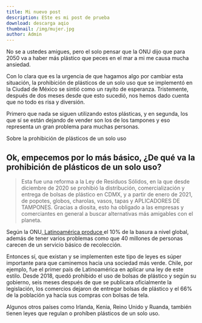 ```yaml
---
title: Mi nuevo post
description: ESte es mi post de prueba
download: descarga aqio
thumbnail: /img/mujer.jpg
author: Admin
---
```

No se a ustedes amigues, pero el solo pensar que la ONU dijo que para 2050 va a haber más plástico que peces en el mar a mi me causa mucha ansiedad.

Con lo clara que es la urgencia de que hagamos algo por cambiar esta situación,  la prohibición de plásticos de un solo uso que se implementó en la Ciudad de México se sintió como un rayito de esperanza. Tristemente, después de dos meses desde que esto sucedió, nos hemos dado cuenta que no todo es risa y diversión. 

Primero que nada se siguen utilizando estos plásticas, y en segunda, los que sí se están dejando de vender son los de los tampones y eso representa un gran problema para muchas personas.

Sobre la prohibición de plásticos de un solo uso

## 

## Ok, empecemos por lo más básico, ¿De qué va la prohibición de plásticos de un solo uso?

> Esta fue una reforma a la Ley de Residuos Sólidos, en la que desde diciembre de 2020 se prohibió la distribución, comercialización y entrega de bolsas de plástico en CDMX, y a partir de enero de 2021, de popotes, globos, charolas, vasos, tapas y APLICADORES DE TAMPONES. Gracias a diosita, esto ha obligado a las empresas y comerciantes en general a buscar alternativas más amigables con el planeta.

Según la ONU,[ Latinoamérica produce ](www.malvestida.com)el 10% de la basura a nivel global, además de tener varios problemas como que 40 millones de personas carecen de un servicio básico de recolección. 

Entonces sí, que existan y se implementen este tipo de leyes es súper importante para que caminemos hacia una sociedad más verde. Chile, por ejemplo, fue el primer país de Latinoamérica en aplicar una ley de este estilo. Desde 2018, quedó prohibido el uso de bolsas de plástico y según su gobierno, seis meses después de que se publicara oficialmente la legislación, los comercios dejaron de entregar bolsas de plástico y el 66% de la población ya hacía sus compras con bolsas de tela.

Algunos otros países como Irlanda, Kenia, Reino Unido y Ruanda, también tienen leyes que regulan o prohíben plásticos de un solo uso.
